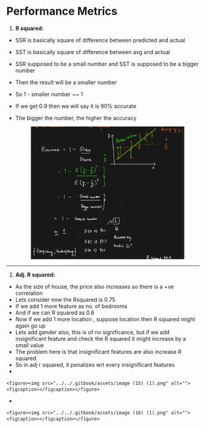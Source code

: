 # Performance Metrics

1. **R squared:**

* SSR is basically square of difference between predicted and actual
* SST is basically square of difference between avg and actual
* SSR supposed to be a small number and SST is supposed to be a bigger number
* Then the result will be a smaller number
* So 1 - smaller number \~\~ 1
* If we get 0.9 then we will say it is 90% accurate
*   The bigger the number, the higher the accuracy

    <figure><img src="../../.gitbook/assets/image (14) (1).png" alt=""><figcaption></figcaption></figure>

***

2. **Adj. R squared:**

* As the size of house, the price also increases so there is a +ve correlation
* Lets consider now the Rsquared is 0.75
* If we add 1 more feature as no. of bedrooms&#x20;
* And if we can R squared as 0.8
* Now if we add 1 more location , suppose location then R squared might again go up
* Lets add gender also, this is of no significance, but if we add insignificant feature and check the R squared it might increase by a small value
* The problem here is that insignificant features are also increase R squared
* So in adj r squared, it penalizes wrt every insignificant features
*

    <figure><img src="../../.gitbook/assets/image (15) (1).png" alt=""><figcaption></figcaption></figure>
*

    <figure><img src="../../.gitbook/assets/image (16) (1).png" alt=""><figcaption></figcaption></figure>
